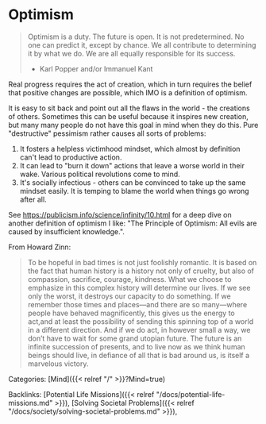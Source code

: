 # Optimism

> Optimism is a duty.
> The future is open.
> It is not predetermined.
> No one can predict it, except by chance.
> We all contribute to determining it by what we do.
> We are all equally responsible for its success.
> - Karl Popper and/or Immanuel Kant

Real progress requires the act of creation, which in turn requires the belief
that positive changes are possible, which IMO is a definition of optimism.

It is easy to sit back and point out all the flaws in the world - the creations
of others.
Sometimes this can be useful because it inspires new creation, but many many
people do not have this goal in mind when they do this.
Pure "destructive" pessimism rather causes all sorts of problems:

1. It fosters a helpless victimhood mindset, which almost by definition can't lead
to productive action.
1. It can lead to "burn it down" actions that leave a worse world in their wake.
Various political revolutions come to mind.
1. It's socially infectious - others can be convinced to take up the same mindset
easily.
It is temping to blame the world when things go wrong after all.

See https://publicism.info/science/infinity/10.html for a deep dive on another
definition of optimism I like: "The Principle of Optimism: All evils are caused by insufficient knowledge.".

From Howard Zinn:

> To be hopeful in bad times is not just foolishly romantic.
> It is based on the fact that human history is a history not only of cruelty,
> but also of compassion, sacrifice, courage, kindness.
> What we choose to emphasize in this complex history will determine our lives.
> If we see only the worst, it destroys our capacity to do something.
> If we remember those times and places—and there are so many—where people have
> behaved magnificently, this gives us the energy to act,and at least the
> possibility of sending this spinning top of a world in a different direction.
> And if we do act, in however small a way, we don’t have to wait for some grand
> utopian future.
> The future is an infinite succession of presents, and to live now as we think
> human beings should live, in defiance of all that is bad around us, is itself a
> marvelous victory.

Categories: [Mind]({{< relref "/" >}}?Mind=true)

Backlinks: [Potential Life Missions]({{< relref "/docs/potential-life-missions.md" >}}), 
[Solving Societal Problems]({{< relref "/docs/society/solving-societal-problems.md" >}}), 
